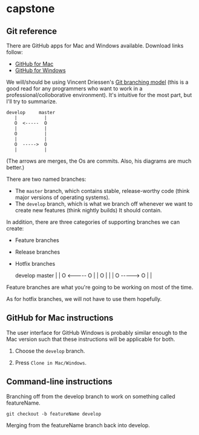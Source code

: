 capstone
========

Git reference
-------------

There are GitHub apps for Mac and Windows available. Download links follow:

- [GitHub for Mac](http://mac.github.com/)
- [GitHub for Windows](http://windows.github.com/)

We will/should be using Vincent Driessen's [Git branching model](http://nvie.com/posts/a-successful-git-branching-model/) (this is a good read for any programmers who want to work in a professional/colloborative environment). It's intuitive for the most part, but I'll try to summarize.

    develop     master
       |          |
       O  <-----  O
       |          |
       O          |
       |          |
       O  ----->  O
       |          |

(The arrows are merges, the Os are commits. Also, his diagrams are much better.)

There are two named branches:

- The `master` branch, which contains stable, release-worthy code (think major versions of operating systems).
- The `develop` branch, which is what we branch off whenever we want to create new features (think nightly builds) It should contain.

In addition, there are three categories of supporting branches we can create:

- Feature branches
- Release branches
- Hotfix branches


    develop     master
       |          |
       O  <-----  O
       |          |
       O          |
       |          |
       O  ----->  O
       |          |


Feature branches are what you're going to be working on most of the time.


As for hotfix branches, we will not have to use them hopefully.


GitHub for Mac instructions
---------------------------

The user interface for GitHub Windows is probably similar enough to the Mac version such that these instructions will be applicable for both.

1. Choose the `develop` branch.

2. Press `Clone in Mac/Windows`.

Command-line instructions
-------------------------

Branching off from the develop branch to work on something called featureName.

    git checkout -b featureName develop

Merging from the featureName branch back into develop.
